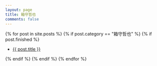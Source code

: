 ```yaml
---
layout: page
title: 箱守哲也
comments: false
---
```

<div class="post-list">
    {% for post in site.posts %} 
        {% if post.category == "箱守哲也" %}
          {% if post.finished %}
            <ul>
            <li class="wow fadeInLeft" data-wow-duration="1.5s">
            <a class="zoombtn" href="{{ site.url }}{{ post.url }}">{{ post.title }}</a>
            </li>
            </ul>
        {% endif %}
        {% endif %}
    {% endfor %}
</div>